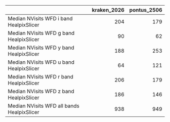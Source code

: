 |                                            |   kraken_2026 |   pontus_2506 |
|:-------------------------------------------|--------------:|--------------:|
| Median NVisits WFD i band HealpixSlicer    |           204 |           179 |
| Median NVisits WFD g band HealpixSlicer    |            90 |            62 |
| Median NVisits WFD y band HealpixSlicer    |           188 |           253 |
| Median NVisits WFD u band HealpixSlicer    |            64 |           121 |
| Median NVisits WFD r band HealpixSlicer    |           206 |           179 |
| Median NVisits WFD z band HealpixSlicer    |           186 |           146 |
| Median NVisits WFD all bands HealpixSlicer |           938 |           949 |
